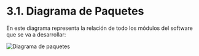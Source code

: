# 3.1. Diagrama de Paquetes
En este diagrama representa la relación de todo los módulos del software que se va a desarrollar:

![Diagrama de paquetes](https://github.com/user-attachments/assets/ebca2fa3-d26a-4e01-a1ed-e1318e89372f)
